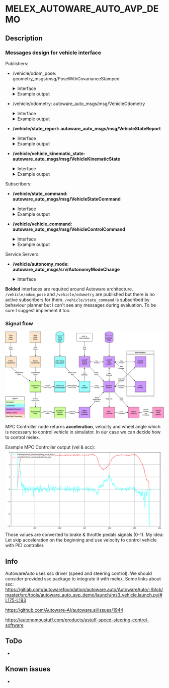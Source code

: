 # MELEX_AUTOWARE_AUTO_AVP_DEMO

## Description
### Messages design for vehicle interface

Publishers:
*  /vehicle/odom_pose: geometry_msgs/msg/PoseWithCovarianceStamped
    <details>
    <summary>Interface</summary>
    
    ```
    std_msgs/Header header
    PoseWithCovariance pose
    ```
    </details>   

   <details>
   <summary>Example output</summary>
   
   ```
   ---
   header:
     stamp:
       sec: 1627383589
       nanosec: 86323456
     frame_id: odom
   pose:
     pose:
       position:
         x: 30.273908615112305
         y: 90.37340927124023
         z: 0.5375595092773438
       orientation:
         x: -0.004414775874465704
         y: 0.002566313836723566
         z: 0.3381696045398712
         w: 0.9410713315010071
     covariance:
     - 0.1
     - 0.0
     - 0.0
     - 0.0
     - 0.0
     - 0.0
     - 0.0
     - 0.1
     - 0.0
     - 0.0
     - 0.0
     - 0.0
     - 0.0
     - 0.0
     - 0.1
     - 0.0
     - 0.0
     - 0.0
     - 0.0
     - 0.0
     - 0.0
     - 0.1
     - 0.0
     - 0.0
     - 0.0
     - 0.0
     - 0.0
     - 0.0
     - 0.1
     - 0.0
     - 0.0
     - 0.0
     - 0.0
     - 0.0
     - 0.0
     - 0.1
   ---
   ```

    </details>

*   /vehicle/odometry: autoware_auto_msgs/msg/VehicleOdometry
    <details>
    <summary>Interface</summary>
    
    ```
    #include "builtin_interfaces/msg/Time.idl"
    
    module autoware_auto_msgs {
      module msg {
        @verbatim (language="comment", text=
          " VehicleOdometry.msg")
        struct VehicleOdometry {
          builtin_interfaces::msg::Time stamp;
    
          @default (value=0.0)
          float velocity_mps;
    
          @default (value=0.0)
          float front_wheel_angle_rad;
    
          @default (value=0.0)
          float rear_wheel_angle_rad;
        };
      };
    };
    ```
    </details>   
    <details>
    <summary>Example output</summary>
   
    ```
    ---
    stamp:
      sec: 1627383542
      nanosec: 336368128
    velocity_mps: 0.49711716175079346
    front_wheel_angle_rad: 0.050000011920928955
    rear_wheel_angle_rad: 0.0
    ---
    ```

   </details>
   
*   **/vehicle/state_report: autoware_auto_msgs/msg/VehicleStateReport**
    
    <details>
    <summary>Interface</summary>
    
    ```
    #include "builtin_interfaces/msg/Time.idl"

    module autoware_auto_msgs {
      module msg {
        module VehicleStateReport_Constants {
          const uint8 BLINKER_OFF = 1;
          const uint8 BLINKER_LEFT = 2;
          const uint8 BLINKER_RIGHT = 3;
          const uint8 BLINKER_HAZARD = 4;
          const uint8 HEADLIGHT_OFF = 1;
          const uint8 HEADLIGHT_ON = 2;
          const uint8 HEADLIGHT_HIGH = 3;
          const uint8 WIPER_OFF = 1;
          const uint8 WIPER_LOW = 2;
          const uint8 WIPER_HIGH = 3;
          const uint8 WIPER_CLEAN = 14; // Match WipersCommand::ENABLE_CLEAN
          const uint8 GEAR_DRIVE = 1;
          const uint8 GEAR_REVERSE = 2;
          const uint8 GEAR_PARK = 3;
          const uint8 GEAR_LOW = 4;
          const uint8 GEAR_NEUTRAL = 5;
          const uint8 MODE_AUTONOMOUS = 1;
          const uint8 MODE_MANUAL = 2;
          const uint8 MODE_DISENGAGED = 3;
          const uint8 MODE_NOT_READY = 4;
        };
    
        struct VehicleStateReport {
          builtin_interfaces::msg::Time stamp;
    
          @verbatim (language="comment", text=
            " 0 to 100")
          uint8 fuel;
    
          uint8 blinker;
    
          uint8 headlight;
    
          uint8 wiper;
    
          uint8 gear;
    
          uint8 mode;
    
          boolean hand_brake;
    
          boolean horn;
        };
      };
    };
    ```
    </details>
    <details>
    <summary>Example output</summary>
   
    ```
    ---
    stamp:
      sec: 0
      nanosec: 0
    fuel: 0
    blinker: 2
    headlight: 1
    wiper: 1
    gear: 1
    mode: 0
    hand_brake: false
    horn: false
    ---
    ```
    </details>  

*  **/vehicle/vehicle_kinematic_state: autoware_auto_msgs/msg/VehicleKinematicState**
    <details>
    <summary>Interface</summary>
    
    ```
    #include "autoware_auto_msgs/msg/TrajectoryPoint.idl"
    #include "geometry_msgs/msg/Transform.idl"
    #include "std_msgs/msg/Header.idl"
    
    module autoware_auto_msgs {
      module msg {
        @verbatim (language="comment", text=
          " VehicleKinematicState.msg" "\n"
          " Representation of a trajectory point with timestamp for the controller")
        struct VehicleKinematicState {
          std_msgs::msg::Header header;
    
          autoware_auto_msgs::msg::TrajectoryPoint state;
    
          geometry_msgs::msg::Transform delta;
        };
      };
    };
    ```
    </details>
    <details>
    <summary>Example output</summary>
   Example acquired during driving. lateral_velocity_mps and acceleration_mps2 always equal 0.
   
   ```
   ---
   header:
     stamp:
       sec: 1627304034
       nanosec: 547711744
     frame_id: odom
   state:
     time_from_start:
       sec: 0
       nanosec: 0
     x: 46.602638244628906
     y: 44.43940734863281
     heading:
       real: 0.9631139039993286
       imag: 0.2690940499305725
     longitudinal_velocity_mps: 7.514681339263916
     lateral_velocity_mps: 0.0
     acceleration_mps2: 0.0
     heading_rate_rps: -0.004081131890416145
     front_wheel_angle_rad: 0.0
     rear_wheel_angle_rad: 0.0
   delta:
     translation:
       x: 0.0
       y: 0.0
       z: 0.0
     rotation:
       x: 0.0
       y: 0.0
       z: 0.0
       w: 1.0
   ---
   ```
    </details>  
Subscribers:
*  **/vehicle/state_command: autoware_auto_msgs/msg/VehicleStateCommand**
    <details>
    <summary>Interface</summary>
    
    ```
   #include "builtin_interfaces/msg/Time.idl"

   module autoware_auto_msgs {
     module msg {
       module VehicleStateCommand_Constants {
         const uint8 BLINKER_NO_COMMAND = 0;
         const uint8 BLINKER_OFF = 1;
         const uint8 BLINKER_LEFT = 2;
         const uint8 BLINKER_RIGHT = 3;
         const uint8 BLINKER_HAZARD = 4;
         const uint8 HEADLIGHT_NO_COMMAND = 0;
         const uint8 HEADLIGHT_OFF = 1;
         const uint8 HEADLIGHT_ON = 2;
         const uint8 HEADLIGHT_HIGH = 3;
         const uint8 WIPER_NO_COMMAND = 0;
         const uint8 WIPER_OFF = 1;
         const uint8 WIPER_LOW = 2;
         const uint8 WIPER_HIGH = 3;
         const uint8 WIPER_CLEAN = 14; // Match WipersCommand::ENABLE_CLEAN
         const uint8 GEAR_NO_COMMAND = 0;
         const uint8 GEAR_DRIVE = 1;
         const uint8 GEAR_REVERSE = 2;
         const uint8 GEAR_PARK = 3;
         const uint8 GEAR_LOW = 4;
         const uint8 GEAR_NEUTRAL = 5;
         const uint8 MODE_NO_COMMAND = 0;
         const uint8 MODE_AUTONOMOUS = 1;
         const uint8 MODE_MANUAL = 2;
       };
       @verbatim (language="comment", text=
         " VehicleStateCommand.msg")
       struct VehicleStateCommand {
         builtin_interfaces::msg::Time stamp;
   
         @default (value=0)
         uint8 blinker;
   
         @default (value=0)
         uint8 headlight;
   
         @default (value=0)
         uint8 wiper;
   
         @default (value=0)
         uint8 gear;
   
         @default (value=0)
         uint8 mode;
   
         @default (value=FALSE)
         boolean hand_brake;
   
         @default (value=FALSE)
         boolean horn;
       };
     };
   };
   
    ```
    </details>
   
   <details>
    <summary>Example output</summary>
   
   `None output during driving`

    </details> 
*  **/vehicle/vehicle_command: autoware_auto_msgs/msg/VehicleControlCommand**
    <details>
    <summary>Interface</summary>
    
    ```
    std_msgs/Header header
    PoseWithCovariance pose
    ```
    </details>   
   <details>
    <summary>Example output</summary>
   
   ```
   ---
   stamp:
     sec: 1627383089
     nanosec: 636799744
   long_accel_mps2: 0.12093255668878555
   velocity_mps: 2.7412989139556885
   front_wheel_angle_rad: 0.024366803467273712
   rear_wheel_angle_rad: 0.0
   ---
   ```

    </details>

Service Servers:
*  **/vehicle/autonomy_mode: autoware_auto_msgs/srv/AutonomyModeChange**
    <details>
    <summary>Interface</summary>
    
    ```
   #include "std_msgs/msg/Empty.idl"
   
   module autoware_auto_msgs {
     module srv {
       module AutonomyModeChange_Request_Constants {
         const uint8 MODE_MANUAL = 0;
         const uint8 MODE_AUTONOMOUS = 1;
       };
       struct AutonomyModeChange_Request
       {
         @verbatim(language = "comment", text =
           "The desired autonomy mode")
         uint8 mode;
       };
       struct AutonomyModeChange_Response
       {
         @verbatim(language = "comment", text =
           "No response is used because changing the autonomy mode requires non-trivial time")
         std_msgs::msg::Empty empty;
       };
     };
   };   
    ```
    </details>


**Bolded** interfaces are required around Autoware architecture. `/vehicle/odom_pose` and `/vehicle/odometry`
are published but there is no active subscribers for them. `/vehicle/state_command` is subscribed by behaviour planner
but I can't see any messages during evaluation. To be sure I suggest implement it too.

### Signal flow 

![AVP_Architecture](images/AVP_Architecture.png)


MPC Controller node returns **acceleration**, velocity and wheel angle which is necessary to control vehicle in simulator.
In our case we can decide how to control melex.

Example MPC Controller output (vel & acc):
![AVP_Architecture](images/mpc_vel_acc_output.png)
Those values are converted to brake & throttle pedals signals (0-1). My idea: Let skip acceleration on the beginning 
and use velocity to control vehicle with PID controller.

## Info
AutowareAuto uses ssc driver (speed and steering control). We should consider provided ssc package to integrate it with melex.
Some links about ssc:
https://gitlab.com/autowarefoundation/autoware.auto/AutowareAuto/-/blob/master/src/tools/autoware_auto_avp_demo/launch/ms3_vehicle.launch.py/#L175-L193

https://github.com/Autoware-AI/autoware.ai/issues/1944

https://autonomoustuff.com/products/astuff-speed-steering-control-software



## ToDo
*

## Known issues
*
